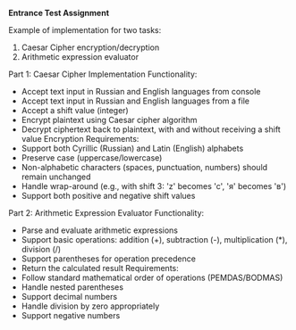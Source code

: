 **Entrance Test Assignment**

Example of implementation for two tasks:
1. Caesar Cipher encryption/decryption
2. Arithmetic expression evaluator

Part 1: Caesar Cipher Implementation
Functionality:
- Accept text input in Russian and English languages from console
- Accept text input in Russian and English languages from a file 
- Accept a shift value (integer)
- Encrypt plaintext using Caesar cipher algorithm
- Decrypt ciphertext back to plaintext, with and without receiving a shift value
Encryption Requirements:
- Support both Cyrillic (Russian) and Latin (English) alphabets
- Preserve case (uppercase/lowercase)
- Non-alphabetic characters (spaces, punctuation, numbers) should remain unchanged
- Handle wrap-around (e.g., with shift 3: 'z' becomes 'c', 'я' becomes 'в')
- Support both positive and negative shift values

Part 2: Arithmetic Expression Evaluator
Functionality:
- Parse and evaluate arithmetic expressions
- Support basic operations: addition (+), subtraction (-), multiplication (*), division (/)
- Support parentheses for operation precedence
- Return the calculated result
Requirements:
- Follow standard mathematical order of operations (PEMDAS/BODMAS)
- Handle nested parentheses
- Support decimal numbers
- Handle division by zero appropriately
- Support negative numbers

